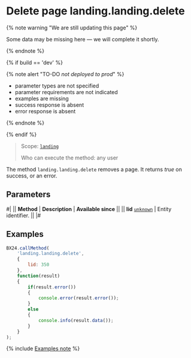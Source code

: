 # Delete page landing.landing.delete

{% note warning "We are still updating this page" %}

Some data may be missing here — we will complete it shortly.

{% endnote %}

{% if build == 'dev' %}

{% note alert "TO-DO _not deployed to prod_" %}

- parameter types are not specified
- parameter requirements are not indicated
- examples are missing
- success response is absent
- error response is absent

{% endnote %}

{% endif %}

> Scope: [`landing`](../../../scopes/permissions.md)
>
> Who can execute the method: any user

The method `landing.landing.delete` removes a page. It returns *true* on success, or an error.

## Parameters

#|
|| **Method** | **Description** | **Available since** ||
|| **lid**
[`unknown`](../../../data-types.md) | Entity identifier. ||
|#

## Examples

```js
BX24.callMethod(
    'landing.landing.delete',
    {
        lid: 350
    },
    function(result)
    {
        if(result.error())
        {
            console.error(result.error());
        }
        else
        {
            console.info(result.data());
        }
    }
);
```

{% include [Examples note](../../../../_includes/examples.md) %}